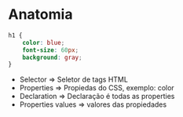 # Anatomia

```css
h1 {
    color: blue;
    font-size: 60px;
    background: gray;
}
```

* Selector => Seletor de tags HTML
* Properties => Propiedas do CSS, exemplo: color
* Declaration => Declaração é todas as properties
* Properties values => valores das propiedades

